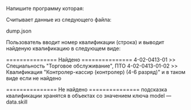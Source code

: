 Напишите программу которая:

Считывает данные из следующего файла:

dump.json

Пользователь вводит номер квалификации (строка) и выводит найденую квалификацию в следующем виде:

=============== Найдено ===============
4-02-0413-01 >> Специальность "Торговое обслуживание", ПТО
4-02-0413-01-02 >> Квалификация "Контролер-кассир (контролер) (4-6 разряд)"
 и в таком виде если не найдено

=============== Не найдено ===============
подсказка квалификации хранятся в объектах со значением ключа model — data.skill
